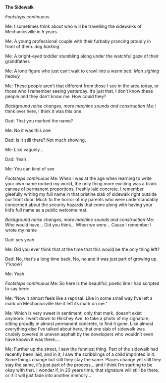 **The Sidewalk**

*Footsteps continuous*

Me: I sometimes think about who will be travelling the sidewalks of Mechanicsville in 5 years. 

Me: A young professional couple with their furbaby prancing proudly in front of them. *dog barking*

Me: A bright-eyed toddler stumbling along under the watchful gaze of their grandfather.

Me: A lone figure who just can’t wait to crawl into a warm bed. *Man sighing heavily*

Me: These people aren’t that different from those I see in the area today, or those who I remember seeing yesterday. It’s just that, I don’t know these people and they don’t know me. How could they? 


*Background noise changes, more machine sounds and construction*
Me: I think over here, I think it was this one

Dad: That you marked the name? 

Me: No it was this one

Dad: Is it still there? Not much showing.

Me: Like vaguely…

Dad: Yeah

Me: You can kind of see

*Footsteps continuous*
Me: When I was at the age when learning to write your own name rocked my world, the only thing more exciting was a blank canvas of permanent proportions, freshly laid concrete. I remember gleefully writing my full name in that pristine slab of sidewalk right outside our front door. Much to the horror of my parents who were understandably concerned about the security hazards that come along with having your kid’s full name as a public welcome mat.

*Background noise changes, more machine sounds and construction*
Me: Who would have… Did you think… When we were... Cause I remember I wrote my name

Dad: yes yeah

Me: Did you ever think that at the time that this would be the only thing left?

Dad: No, that's a long time back. No, no and it was just part of growing up. Y’know?

Me: Yeah.

*Footsteps continuous*
Me: So here is the beautiful, poetic line I had scripted to say here: 

Me: “Now it almost feels like a reprisal. Like in some small way I’ve left a mark on Mechanicsville like it left its mark on me.”

Me: Which is very sweet in sentiment, only that mark, doesn’t exist anymore. I went down to Hinchey Ave. to take a photo of my signature, sitting proudly in almost permanent concrete, to find it gone. Like almost everything else I’ve talked about here, that one slab of sidewalk was crudely covered in uneven asphalt by the developers who wouldn’t even have known it was there....

Me: Further up the street, I saw the funniest thing. Part of the sidewalk had recently been laid, and in it, I saw the scribblings of a child imprinted in it. Some things change but still they stay the same. Places change yet still they stay the same, it’s just part of the process… and I think I’m starting to be okay with that. I wonder if, in 20 years time, that signature will still be there, or if it will just fade into another memory… 

